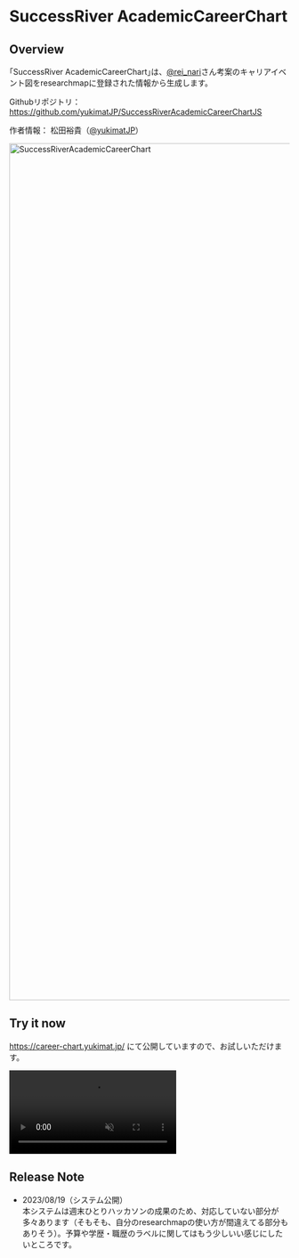 # SuccessRiver AcademicCareerChart

## Overview
｢SuccessRiver AcademicCareerChart｣は、<a href="https://twitter.com/rei_nari">@rei_nari</a>さん考案のキャリアイベント図をresearchmapに登録された情報から生成します。

Githubリポジトリ： <a href="https://github.com/yukimatJP/SuccessRiverAcademicCareerChartJS">https://github.com/yukimatJP/SuccessRiverAcademicCareerChartJS</a>

作者情報： 松田裕貴（<a href="https://twitter.com/yukimatJP">@yukimatJP</a>）

<img width="1539" alt="SuccessRiverAcademicCareerChart" src="https://github.com/yukimatJP/SuccessRiverAcademicCareerChartJS/assets/3212917/09d336cb-0779-4006-9f15-033e0d36d399">

## Try it now
<a href="https://career-chart.yukimat.jp/">https://career-chart.yukimat.jp/</a> にて公開していますので、お試しいただけます。
<div><video controls src="https://github.com/yukimatJP/SuccessRiverAcademicCareerChartJS/assets/3212917/fa29852c-199e-41d8-b437-c57c4b107d4c" muted="true"></video></div>

## Release Note

- 2023/08/19（システム公開）  
  本システムは週末ひとりハッカソンの成果のため、対応していない部分が多々あります（そもそも、自分のresearchmapの使い方が間違えてる部分もありそう）。予算や学歴・職歴のラベルに関してはもう少しいい感じにしたいところです。
